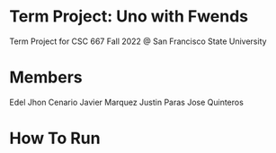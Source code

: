 # Term Project: Uno with Fwends

Term Project for CSC 667 Fall 2022 @ San Francisco State University

# Members
Edel Jhon Cenario
Javier Marquez
Justin Paras
Jose Quinteros

# How To Run 
